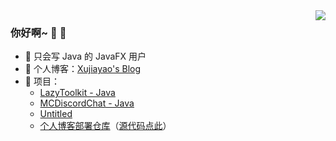 <img align="right" src="https://github-readme-stats.vercel.app/api?username=xujiayao&show_icons=true&icon_color=66ccff&text_color=718096&bg_color=ffffff" />

### 你好啊~ :wave: :partying_face:

- :sneezing_face: 只会写 Java 的 JavaFX 用户
- :orange_book: 个人博客：[Xujiayao's Blog](https://blog.xujiayao.top/)
- :hammer: 项目：
  - [LazyToolkit - Java](https://github.com/Xujiayao/LazyToolkit)
  - [MCDiscordChat - Java](https://github.com/Xujiayao/MCDiscordChat)
  - [Untitled](https://github.com/Xujiayao/Untitled)
  - [个人博客部署仓库](https://github.com/Xujiayao/Xujiayao.github.io)（[源代码点此](https://github.com/Xujiayao/BlogSource)）
